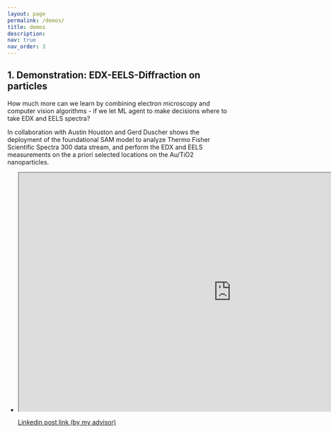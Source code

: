 ```yaml
---
layout: page
permalink: /demos/
title: demos
description: 
nav: true
nav_order: 3
---
```



## 1. Demonstration: EDX-EELS-Diffraction on particles
How much more can we learn by combining electron microscopy and computer vision algorithms - if we let ML agent to make decisions where to take EDX and EELS spectra? 

In collaboration with Austin Houston and Gerd Duscher shows the deployment of the foundational SAM model to analyze Thermo Fisher Scientific Spectra 300 data stream, and perform the EDX and EELS measurements on the a priori selected locations on the Au/TiO2 nanoparticles. 
<ul class="grid">

<li class="video" markdown="1">
<iframe src="https://drive.google.com/file/d/10r46FSJ8xkyWfAw7eQLbicskhitczgb2/preview" width="960" height="540" allow="autoplay"></iframe>

[Linkedin post link (by my advisor)](https://www.linkedin.com/posts/sergei-kalinin-5bb44b18_real-time-chemical-and-structural-activity-7245721388605390848-mC7H?utm_source=share&utm_medium=member_desktop)
</li>

</ul>